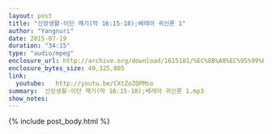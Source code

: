 ```yaml
---
layout: post
title: "신앙생활-이단 깨기(막 16:15-18);베레아 귀신론 1"
author: "Yangnuri"
date: 2015-07-19
duration: "34:15"
type: "audio/mpeg"
enclosure_url: http://archive.org/download/1615181/%EC%8B%A0%EC%95%99%EC%83%9D%ED%99%9C-%EC%9D%B4%EB%8B%A8%20%EA%B9%A8%EA%B8%B0(%EB%A7%8916;15-18);%EB%B2%A0%EB%A0%88%EC%95%84%20%EA%B7%80%EC%8B%A0%EB%A1%A01.mp3
enclosure_bytes_size: 49,325,805
link:
  youtube:   http://youtu.be/CXtZoZQPMso
summary:  신앙생활-이단 깨기(막 16:15-18);베레아 귀신론 1.mp3
show_notes:
---
```


{% include post_body.html %}
